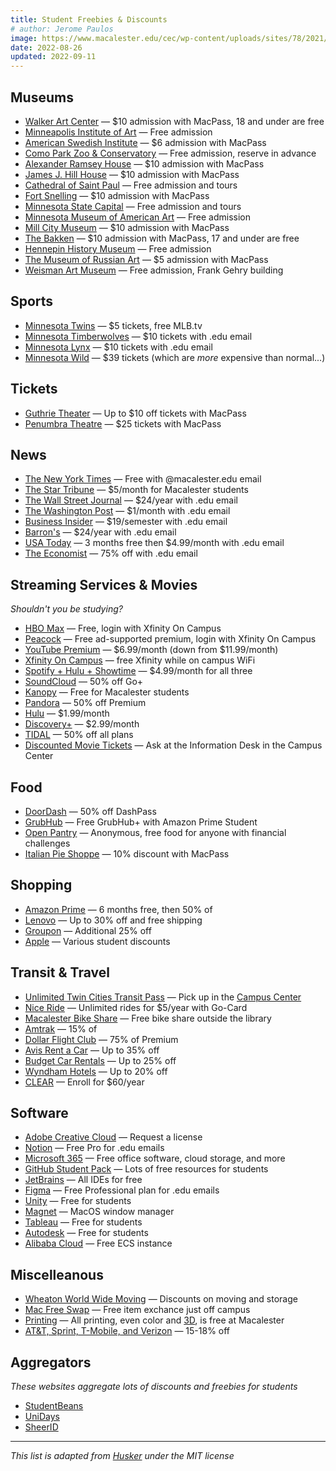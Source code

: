 ```yaml
---
title: Student Freebies & Discounts
# author: Jerome Paulos
image: https://www.macalester.edu/cec/wp-content/uploads/sites/78/2021/06/IMG_20210504_171255-scaled.jpg
date: 2022-08-26
updated: 2022-09-11
---
```


## Museums
- [Walker Art Center](https://walkerart.org/) — $10 admission with MacPass, 18 and under are free
- [Minneapolis Institute of Art](https://artsmia.org/) — Free admission
- [American Swedish Institute](https://asimn.org/) — $6 admission with MacPass
- [Como Park Zoo & Conservatory](https://comozooconservatory.org/) — Free admission, reserve in advance
- [Alexander Ramsey House](https://www.mnhs.org/ramseyhouse) — $10 admission with MacPass
- [James J. Hill House](https://www.mnhs.org/hillhouse) — $10 admission with MacPass
- [Cathedral of Saint Paul](https://www.cathedralsaintpaul.org/visit-us) — Free admission and tours
- [Fort Snelling](https://www.mnhs.org/fortsnelling) — $10 admission with MacPass
- [Minnesota State Capital](https://www.mnhs.org/capitol) — Free admission and tours
- [Minnesota Museum of American Art](https://mmaa.org/) — Free admission
- [Mill City Museum](https://www.mnhs.org/millcity) — $10 admission with MacPass
- [The Bakken](https://thebakken.org/) — $10 admission with MacPass, 17 and under are free
- [Hennepin History Museum](https://hennepinhistory.org/) — Free admission
- [The Museum of Russian Art](https://tmora.org) — $5 admission with MacPass
- [Weisman Art Museum](https://wam.umn.edu) — Free admission, Frank Gehry building

## Sports
- [Minnesota Twins](https://www.mlb.com/twins/tickets/specials/student-discount) — $5 tickets, free MLB.tv
- [Minnesota Timberwolves](https://www.nba.com/timberwolves/promotions/college/) — $10 tickets with .edu email
- [Minnesota Lynx](https://lynx.wnba.com/college/) — $10 tickets with .edu email
- [Minnesota Wild](https://www.nhl.com/wild/tickets/theme-nights?fevoUri=2022-2023-wild-college-nights-b6db573%2F) — $39 tickets (which are *more* expensive than normal...)

## Tickets
- [Guthrie Theater](https://www.guthrietheater.org/shows-and-tickets/discounts/) — Up to $10 off tickets with MacPass
- [Penumbra Theatre](https://penumbratheatre.org/discounts/) — $25 tickets with MacPass

## News
- [The New York Times](https://myaccount.nytimes.com/verification/edupass) — Free with @macalester.edu email
- [The Star Tribune](https://macadmsys.macalester.edu/ssomanager/c/SSB?pkg=https://bit.ly/3QP6ujk) — $5/month for Macalester students
- [The Wall Street Journal](https://store.wsj.com/shop/us/us/wsjstudentbts23/) — $24/year with .edu email
- [The Washington Post](https://subscribe.washingtonpost.com/checkout/?promo=o8_edu_acq) — $1/month with .edu email
- [Business Insider](https://www.businessinsider.com/subscription/students) — $19/semester with .edu email
- [Barron's](https://store.barrons.com/shop/us/us/barstudentjunsale21/) — $24/year with .edu email
- [USA Today](https://cm.usatoday.com/offer-h-fod-discount?discount_code=student) — 3 months free then $4.99/month with .edu email
- [The Economist](https://subscribenow.economist.com/student) — 75% off with .edu email

## Streaming Services & Movies
*Shouldn't you be studying?*
- [HBO Max](https://mvpd-authn-manager-us.api.hbo.com/v1/login/comcast) — Free, login with Xfinity On Campus
- [Peacock](https://www.peacocktv.com/xfinity-link) — Free ad-supported premium, login with Xfinity On Campus
- [YouTube Premium](http://www.youtube.com/premium/student) — $6.99/month (down from $11.99/month)
- [Xfinity On Campus](https://xerxes-sub.xerxessecure.com/xerxes-ctrl/oauth/authorize?client_id=xocstorefront&response_type=code&partner_id=comcast-university&redirect_uri=https://xfinityoncampus.com/sat&partner_login_hint=cGFydG5lcklkPW1hY2FsZXN0ZXJj) — free Xfinity while on campus WiFi
- [Spotify + Hulu + Showtime](https://www.spotify.com/us/student/) — $4.99/month for all three
- [SoundCloud](https://checkout.soundcloud.com/student) — 50% off Go+
- [Kanopy](https://www.kanopy.com/en/macalester/) — Free for Macalester students
- [Pandora](https://www.pandora.com/upgrade/premium/student) — 50% off Premium
- [Hulu](https://www.hulu.com/student) — $1.99/month
- [Discovery+](https://get.discoveryplus.com/studentoffer/) — $2.99/month
- [TIDAL](https://tidal.com/plans/student) — 50% off all plans
- [Discounted Movie Tickets](https://www.macalester.edu/campus-center/home/campuscenter/informationdesk/#discounted-movie-tickets) — Ask at the Information Desk in the Campus Center

## Food
- [DoorDash](https://www.doordash.com/dashpass/student) — 50% off DashPass
- [GrubHub](https://www.amazon.com/prime/offer/GrubHub/student-discount) — Free GrubHub+ with Amazon Prime Student
- [Open Pantry](https://www.macalester.edu/campus-center/home/campuscenter/open-pantry/) — Anonymous, free food for anyone with financial challenges
- [Italian Pie Shoppe](https://www.italianpieshoppe.com/) — 10% discount with MacPass

## Shopping
- [Amazon Prime](https://www.amazon.com/Amazon-Student/b?node=668781011) — 6 months free, then 50% of
- [Lenovo](http://www.lenovo.com/us/en/m1studenthealth) — Up to 30% off and free shipping
- [Groupon](https://www.groupon.com/programs/student) — Additional 25% off
- [Apple](https://www.apple.com/us-edu/store) — Various student discounts

## Transit & Travel
- [Unlimited Twin Cities Transit Pass](https://www.macalester.edu/campus-center/home/campuscenter/informationdesk/#universal-pass) — Pick up in the [Campus Center](/special/map)
- [Nice Ride](https://niceridemn.com/pricing/nicerideforall) — Unlimited rides for $5/year with Go-Card
- [Macalester Bike Share](https://www.macalester.edu/sustainability/transportation/) — Free bike share outside the library
- [Amtrak](https://www.amtrak.com/student-discounts) — 15% of
- [Dollar Flight Club](https://dollarflightclub.com/student-and-teachers-discount/) — 75% of Premium
- [Avis Rent a Car](https://www.avis.com/en/association/A672012) — Up to 35% off
- [Budget Car Rentals](https://www.budget.com/en/association/B079515) — Up to 25% off
- [Wyndham Hotels](http://www.wyndhamhotelgroup.com/?corporate_id=1000007487) — Up to 20% off
- [CLEAR](https://enroll.clearme.com/studentenroll) — Enroll for $60/year

## Software
- [Adobe Creative Cloud](https://macalester.topdesk.net/tas/public/ssp/content/serviceflow?unid=309555cfb2da465798da2f7ac0bb9fd9) — Request a license
- [Notion](https://www.notion.so/product/notion-for-education) — Free Pro for .edu emails
- [Microsoft 365](https://signup.microsoft.com/signup?sku=Education) — Free office software, cloud storage, and more
- [GitHub Student Pack](https://education.github.com/pack) — Lots of free resources for students
- [JetBrains](https://www.jetbrains.com/community/education/) — All IDEs for free
- [Figma](https://www.figma.com/education/) — Free Professional plan for .edu emails
- [Unity](https://unity.com/products/unity-student) — Free for students
- [Magnet](https://macalester.topdesk.net/tas/public/ssp/content/serviceflow?unid=4f507f08535847ae9d501bef0b741f8a) — MacOS window manager
- [Tableau](https://www.tableau.com/academic/students) — Free for students
- [Autodesk](https://www.autodesk.com/education/edu-software/overview) — Free for students
- [Alibaba Cloud](https://www.alibabacloud.com/campaign/education) — Free ECS instance

## Miscelleanous
- [Wheaton World Wide Moving](https://www.wheatonworldwide.com/moving-services/discount-programs/gallagher-student-health) — Discounts on moving and storage
- [Mac Free Swap](https://www.macalester.edu/sustainability/co-curricular-programs-resources/programs/mac-free-swap/) — Free item exchance just off campus
- [Printing](https://macalester.us.uniflowonline.com/) — All printing, even color and [3D](https://macalester.topdesk.net/tas/public/ssp/content/serviceflow?unid=f0fb048d935a41bca47673a184970ae8), is free at Macalester
- [AT&T, Sprint, T-Mobile, and Verizon](https://www.macalester.edu/employmentservices/benefits/communitybenefits/wirelessdiscounts/) — 15-18% off

## Aggregators
*These websites aggregate lots of discounts and freebies for students*
- [StudentBeans](https://www.studentbeans.com/us)
- [UniDays](https://www.myunidays.com/US/en-US)
- [SheerID](https://www.sheerid.com/shoppers/studentdeals/)

---

*This list is adapted from [Husker](https://github.com/ninest/husker/blob/main/content/services/free/index.md) under the MIT license*